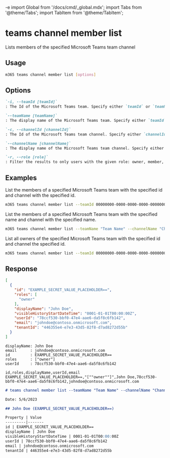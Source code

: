 -e <!-- DISCLAIMER: All secrets, passwords, and sensitive values in this document are examples only and not real credentials. -->
import Global from '/docs/cmd/_global.mdx';
import Tabs from '@theme/Tabs';
import TabItem from '@theme/TabItem';

# teams channel member list

Lists members of the specified Microsoft Teams team channel

## Usage

```sh
m365 teams channel member list [options]
```

## Options

```md definition-list
`-i, --teamId [teamId]`
: The Id of the Microsoft Teams team. Specify either `teamId` or `teamName` but not both

`--teamName [teamName]`
: The display name of the Microsoft Teams team. Specify either `teamId` or `teamName` but not both

`-c, --channelId [channelId]`
: The Id of the Microsoft Teams team channel. Specify either `channelId` or `channelName` but not both

`--channelName [channelName]`
: The display name of the Microsoft Teams team channel. Specify either `channelId` or `channelName` but not both

`-r, --role [role]`
: Filter the results to only users with the given role: owner, member, guest
```

<Global />

## Examples
  
List the members of a specified Microsoft Teams team with the specified id and channel with the specified id.

```sh
m365 teams channel member list --teamId 00000000-0000-0000-0000-000000000000 --channelId 19:00000000000000000000000000000000@thread.skype
```

List the members of a specified Microsoft Teams team with the specified name and channel with the specified name.

```sh
m365 teams channel member list --teamName "Team Name" --channelName "Channel Name"
```

List all owners of the specified Microsoft Teams team with the specified id and channel the specified id.

```sh
m365 teams channel member list --teamId 00000000-0000-0000-0000-000000000000 --channelId 19:00000000000000000000000000000000@thread.skype --role owner
```

## Response

<Tabs>
  <TabItem value="JSON">

  ```json
  [
    {
      "id": "EXAMPLE_SECRET_VALUE_PLACEHOLDER==",
      "roles": [
        "owner"
      ],
      "displayName": "John Doe",
      "visibleHistoryStartDateTime": "0001-01-01T00:00:00Z",
      "userId": "78ccf530-bbf0-47e4-aae6-da5f8c6fb142",
      "email": "johndoe@contoso.onmicrosoft.com",
      "tenantId": "446355e4-e7e3-43d5-82f8-d7ad8272d55b"
    }
  ]
  ```

  </TabItem>
  <TabItem value="Text">

  ```text
  displayName: John Doe
  email      : johndoe@contoso.onmicrosoft.com
  id         : EXAMPLE_SECRET_VALUE_PLACEHOLDER==
  roles      : ["owner"]
  userId     : 78ccf530-bbf0-47e4-aae6-da5f8c6fb142
  ```

  </TabItem>
  <TabItem value="CSV">

  ```csv
  id,roles,displayName,userId,email
  EXAMPLE_SECRET_VALUE_PLACEHOLDER==,"[""owner""]",John Doe,78ccf530-bbf0-47e4-aae6-da5f8c6fb142,johndoe@contoso.onmicrosoft.com
  ```

  </TabItem>
  <TabItem value="Markdown">

  ```md
  # teams channel member list --teamName "Team Name" --channelName "Channel Name"

  Date: 5/6/2023

  ## John Doe (EXAMPLE_SECRET_VALUE_PLACEHOLDER==)

  Property | Value
  ---------|-------
  id | EXAMPLE_SECRET_VALUE_PLACEHOLDER==
  displayName | John Doe
  visibleHistoryStartDateTime | 0001-01-01T00:00:00Z
  userId | 78ccf530-bbf0-47e4-aae6-da5f8c6fb142
  email | johndoe@contoso.onmicrosoft.com
  tenantId | 446355e4-e7e3-43d5-82f8-d7ad8272d55b
  ```

  </TabItem>
</Tabs>
